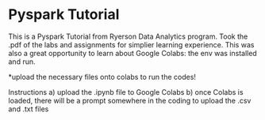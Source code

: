 # Pyspark Tutorial
This is a Pyspark Tutorial from Ryerson Data Analytics program. 
Took the .pdf of the labs and assignments for simplier learning experience.
This was also a great opportunity to learn about Google Colabs: the env was installed and run.

*upload the necessary files onto colabs to run the codes!
 
Instructions
a) upload the .ipynb file to Google Colabs
b) once Colabs is loaded, there will be a prompt somewhere in the coding to upload the .csv and .txt files 
